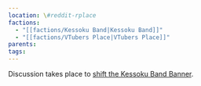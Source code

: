 ```yaml
---
location: \#reddit-rplace
factions:
  - "[[factions/Kessoku Band|Kessoku Band]]"
  - "[[factions/VTubers Place|VTubers Place]]"
parents: 
tags: 
---
```

Discussion takes place to [shift the Kessoku Band Banner](discord://discord.com/channels/1093664259273130084/1131230952119615600/1131566709527031938).
